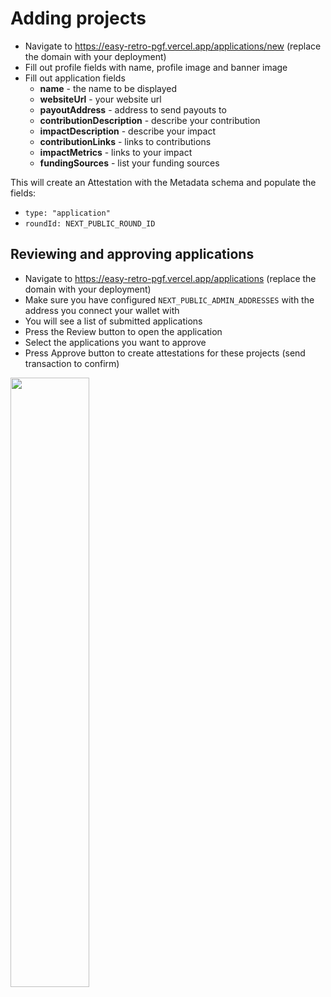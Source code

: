 # Adding projects

- Navigate to https://easy-retro-pgf.vercel.app/applications/new (replace the domain with your deployment)
- Fill out profile fields with name, profile image and banner image
- Fill out application fields
  - **name** - the name to be displayed
  - **websiteUrl** - your website url
  - **payoutAddress** - address to send payouts to
  - **contributionDescription** - describe your contribution
  - **impactDescription** - describe your impact
  - **contributionLinks** - links to contributions
  - **impactMetrics** - links to your impact
  - **fundingSources** - list your funding sources

This will create an Attestation with the Metadata schema and populate the fields:

- `type: "application"`
- `roundId: NEXT_PUBLIC_ROUND_ID`

## Reviewing and approving applications

- Navigate to https://easy-retro-pgf.vercel.app/applications (replace the domain with your deployment)
- Make sure you have configured `NEXT_PUBLIC_ADMIN_ADDRESSES` with the address you connect your wallet with
- You will see a list of submitted applications
- Press the Review button to open the application
- Select the applications you want to approve
- Press Approve button to create attestations for these projects (send transaction to confirm)

[<img src="https://cdn.loom.com/sessions/thumbnails/cfe9bb7ad0b44aaca4d26a446006386a-with-play.gif" width="50%">](https://www.loom.com/embed/cfe9bb7ad0b44aaca4d26a446006386a?sid=a3765630-b097-41bb-aa8b-7600b6901fe4)
